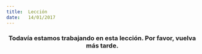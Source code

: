 ```yaml
---
title:  Lección
date:   14/01/2017
---
```


### <center>Todavía estamos trabajando en esta lección. Por favor, vuelva más tarde.</center>